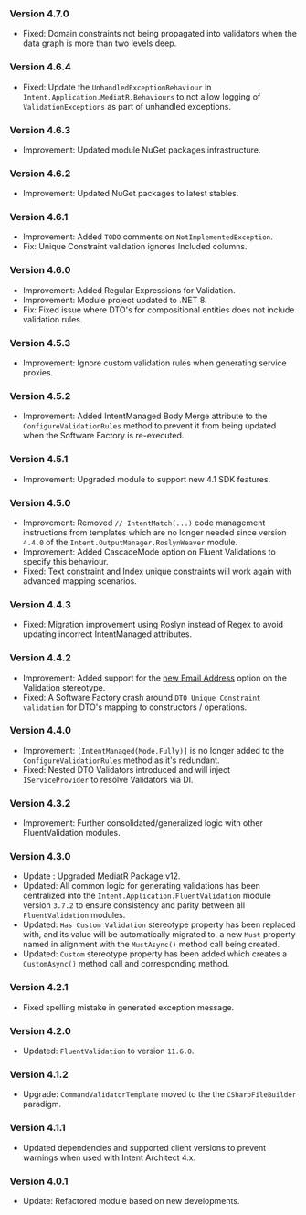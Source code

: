 ### Version 4.7.0

- Fixed: Domain constraints not being propagated into validators when the data graph is more than two levels deep.

### Version 4.6.4

- Fixed: Update the `UnhandledExceptionBehaviour` in `Intent.Application.MediatR.Behaviours` to not allow logging of `ValidationExceptions` as part of unhandled exceptions.

### Version 4.6.3

- Improvement: Updated module NuGet packages infrastructure.

### Version 4.6.2

- Improvement: Updated NuGet packages to latest stables.

### Version 4.6.1

- Improvement: Added `TODO` comments on `NotImplementedException`.
- Fix: Unique Constraint validation ignores Included columns.

### Version 4.6.0

- Improvement: Added Regular Expressions for Validation.
- Improvement: Module project updated to .NET 8.
- Fix: Fixed issue where DTO's for compositional entities does not include validation rules.

### Version 4.5.3

- Improvement: Ignore custom validation rules when generating service proxies.

### Version 4.5.2

- Improvement: Added IntentManaged Body Merge attribute to the `ConfigureValidationRules` method to prevent it from being updated when the Software Factory is re-executed.

### Version 4.5.1

- Improvement: Upgraded module to support new 4.1 SDK features.

### Version 4.5.0

- Improvement: Removed `// IntentMatch(...)` code management instructions from templates which are no longer needed since version `4.4.0` of the `Intent.OutputManager.RoslynWeaver` module.
- Improvement: Added CascadeMode option on Fluent Validations to specify this behaviour.
- Fixed: Text constraint and Index unique constraints will work again with advanced mapping scenarios.

### Version 4.4.3

- Fixed: Migration improvement using Roslyn instead of Regex to avoid updating incorrect IntentManaged attributes.

### Version 4.4.2

- Improvement: Added support for the [new Email Address](https://github.com/IntentArchitect/Intent.Modules.NET/blob/development/Modules/Intent.Modules.Application.FluentValidation/release-notes.md#version-383) option on the Validation stereotype.
- Fixed: A Software Factory crash around `DTO Unique Constraint validation` for DTO's mapping to constructors / operations.

### Version 4.4.0

- Improvement: `[IntentManaged(Mode.Fully)]` is no longer added to the `ConfigureValidationRules` method as it's redundant.
- Fixed: Nested DTO Validators introduced and will inject `IServiceProvider` to resolve Validators via DI.

### Version 4.3.2

- Improvement: Further consolidated/generalized logic with other FluentValidation modules.

### Version 4.3.0

- Update : Upgraded MediatR Package v12.
- Updated: All common logic for generating validations has been centralized into the `Intent.Application.FluentValidation` module version `3.7.2` to ensure consistency and parity between all `FluentValidation` modules.
- Updated: `Has Custom Validation` stereotype property has been replaced with, and its value will be automatically migrated to, a new `Must` property named in alignment with the `MustAsync()` method call being created.
- Updated: `Custom` stereotype property has been added which creates a `CustomAsync()` method call and corresponding method.

### Version 4.2.1

- Fixed spelling mistake in generated exception message.

### Version 4.2.0

- Updated: `FluentValidation` to version `11.6.0`.

### Version 4.1.2

- Upgrade: `CommandValidatorTemplate` moved to the the `CSharpFileBuilder` paradigm.

### Version 4.1.1

- Updated dependencies and supported client versions to prevent warnings when used with Intent Architect 4.x.

### Version 4.0.1

- Update: Refactored module based on new developments.

